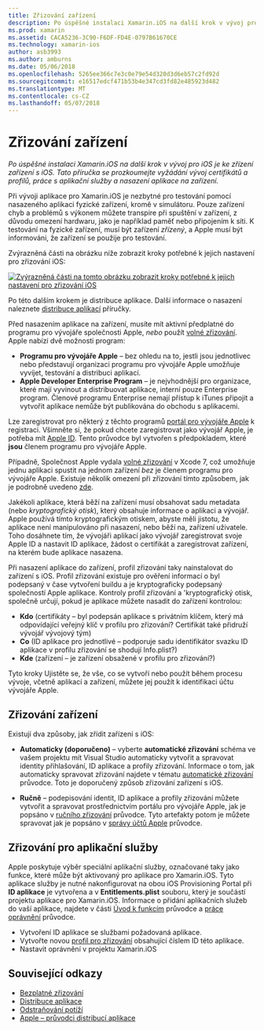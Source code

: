```yaml
---
title: Zřizování zařízení
description: Po úspěšné instalaci Xamarin.iOS na další krok v vývoj pro iOS je ke zřízení zařízení s iOS. Tato příručka se prozkoumejte vyžádání vývoj certifikátů a profilů, práce s aplikační služby a nasazení aplikace na zařízení.
ms.prod: xamarin
ms.assetid: CACA5236-3C90-F6DF-FD4E-0797B61670CE
ms.technology: xamarin-ios
author: asb3993
ms.author: amburns
ms.date: 05/06/2018
ms.openlocfilehash: 5265ee366c7e3c0e79e54d320d3d6eb57c2fd92d
ms.sourcegitcommit: e16517edcf471b53b4e347cd3fd82e485923d482
ms.translationtype: MT
ms.contentlocale: cs-CZ
ms.lasthandoff: 05/07/2018
---
```

# <a name="device-provisioning"></a>Zřizování zařízení

_Po úspěšné instalaci Xamarin.iOS na další krok v vývoj pro iOS je ke zřízení zařízení s iOS. Tato příručka se prozkoumejte vyžádání vývoj certifikátů a profilů, práce s aplikační služby a nasazení aplikace na zařízení._

Při vývoji aplikace pro Xamarin.iOS je nezbytné pro testování pomocí nasazeného aplikaci fyzické zařízení, kromě v simulátoru. Pouze zařízení chyb a problémů s výkonem můžete transpire při spuštění v zařízení, z důvodu omezení hardwaru, jako je například paměť nebo připojením k síti. K testování na fyzické zařízení, musí být zařízení *zřízený*, a Apple musí být informováni, že zařízení se použije pro testování.

Zvýrazněná části na obrázku níže zobrazit kroky potřebné k jejich nastavení pro zřizování iOS:

[![](images/provisioningdiagram.png "Zvýrazněná části na tomto obrázku zobrazit kroky potřebné k jejich nastavení pro zřizování iOS")](images/provisioningdiagram.png#lightbox)

Po této dalším krokem je distribuce aplikace. Další informace o nasazení naleznete [distribuce aplikací](~/ios/deploy-test/app-distribution/index.md) příručky.

Před nasazením aplikace na zařízení, musíte mít aktivní předplatné do programu pro vývojáře společnosti Apple, *nebo* použít [volné zřizování](~/ios/get-started/installation/device-provisioning/free-provisioning.md). Apple nabízí dvě možnosti program:

- **Programu pro vývojáře Apple** – bez ohledu na to, jestli jsou jednotlivec nebo představují organizaci programu pro vývojáře Apple umožňuje vyvíjet, testování a distribuci aplikací.
- **Apple Developer Enterprise Program** – je nejvhodnější pro organizace, které mají vyvinout a distribuovat aplikace, interní pouze Enterprise program. Členové programu Enterprise nemají přístup k iTunes připojit a vytvořit aplikace nemůže být publikována do obchodu s aplikacemi.


Lze zaregistrovat pro některý z těchto programů [portál pro vývojáře Apple](https://developer.apple.com/programs/enroll/) k registraci. Všimněte si, že pokud chcete zaregistrovat jako vývojář Apple, je potřeba mít [Apple ID](https://appleid.apple.com/). Tento průvodce byl vytvořen s předpokladem, které **jsou** členem programu pro vývojáře Apple.

Případně, Společnost Apple vydala [volné zřizování](~/ios/get-started/installation/device-provisioning/free-provisioning.md) v Xcode 7, což umožňuje jednu aplikaci spustit na jednom zařízení *bez* je členem programu pro vývojáře Apple. Existuje několik omezení při zřizování tímto způsobem, jak je podrobně uvedeno [zde](~/ios/get-started/installation/device-provisioning/free-provisioning.md#limitations).

Jakékoli aplikace, která běží na zařízení musí obsahovat sadu metadata (nebo *kryptografický otisk*), který obsahuje informace o aplikaci a vývojář. Apple používá tímto kryptografickým otiskem, abyste měli jistotu, že aplikace není manipulováno při nasazení, nebo běží na, zařízení uživatele. Toho dosáhnete tím, že vývojáři aplikací jako vývojář zaregistrovat svoje Apple ID a nastavit ID aplikace, žádost o certifikát a zaregistrovat zařízení, na kterém bude aplikace nasazena.

Při nasazení aplikace do zařízení, profil zřizování taky nainstalovat do zařízení s iOS. Profil zřizování existuje pro ověření informací o byl podepsaný v čase vytvoření buildu a je kryptograficky podepsaný společností Apple aplikace. Kontroly profil zřizování a 'kryptografický otisk, společně určují, pokud je aplikace můžete nasadit do zařízení kontrolou:

- **Kdo** (certifikáty – byl podepsán aplikace s privátním klíčem, který má odpovídající veřejný klíč v profilu pro zřizování? Certifikát také přidruží vývojář vývojový tým)
- **Co** (ID aplikace pro jednotlivé – podporuje sadu identifikátor svazku ID aplikace v profilu zřizování se shodují Info.plist?)
- **Kde** (zařízení – je zařízení obsažené v profilu pro zřizování?)

Tyto kroky Ujistěte se, že vše, co se vytvoří nebo použít během procesu vývoje, včetně aplikací a zařízení, můžete jej použít k identifikaci účtu vývojáře Apple.

<a name="Provisioning_Profile" />

## <a name="provisioning-your-device"></a>Zřizování zařízení

Existují dva způsoby, jak zřídit zařízení s iOS:

* **Automaticky (doporučeno)** – vyberte **automatické zřizování** schéma ve vašem projektu mít Visual Studio automaticky vytvořit a spravovat identity přihlašování, ID aplikace a profily zřizování. Informace o tom, jak automaticky spravovat zřizování najdete v tématu [automatické zřizování](automatic-provisioning.md) průvodce. Toto je doporučený způsob zřizování zařízení s iOS.

* **Ručně** – podepisování identit, ID aplikace a profily zřizování můžete vytvořit a spravovat prostřednictvím portálu pro vývojáře Apple, jak je popsáno v [ručního zřizování](manual-provisioning.md) průvodce. Tyto artefakty potom je můžete spravovat jak je popsáno v [správy účtů Apple](~/cross-platform/macios/apple-account-management.md) průvodce.


<a name="appservices" />

## <a name="provisioning-for-application-services"></a>Zřizování pro aplikační služby

Apple poskytuje výběr speciální aplikační služby, označované taky jako funkce, které může být aktivovaný pro aplikace pro Xamarin.iOS. Tyto aplikace služby je nutné nakonfigurovat na obou iOS Provisioning Portal při **ID aplikace** je vytvořena a v **Entitlements.plist** souboru, který je součástí projektu aplikace pro Xamarin.iOS. Informace o přidání aplikačních služeb do vaší aplikace, najdete v části [Úvod k funkcím](~/ios/deploy-test/provisioning/capabilities/index.md) průvodce a [práce oprávnění](~/ios/deploy-test/provisioning/entitlements.md) průvodce.

* Vytvoření ID aplikace se službami požadovaná aplikace.
* Vytvořte novou [profil pro zřizování](#Provisioning_Profile) obsahující číslem ID této aplikace.
* Nastavit oprávnění v projektu Xamarin.iOS

## <a name="related-links"></a>Související odkazy

- [Bezplatné zřizování](~/ios/get-started/installation/device-provisioning/free-provisioning.md)
- [Distribuce aplikace](~/ios/deploy-test/app-distribution/index.md)
- [Odstraňování potíží](~/ios/deploy-test/troubleshooting.md)
- [Apple – průvodci distribucí aplikace](https://developer.apple.com/library/ios/documentation/IDEs/Conceptual/AppDistributionGuide/Introduction/Introduction.html)
